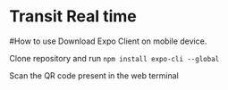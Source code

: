 # Transit Real time


#How to use
Download Expo Client on mobile device.

Clone repository and run ```npm install expo-cli --global```

Scan the QR code present in the web terminal


